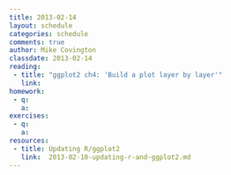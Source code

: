 ```yaml
---
title: 2013-02-14
layout: schedule
categories: schedule
comments: true
author: Mike Covington
classdate: 2013-02-14
reading:
 - title: "ggplot2 ch4: 'Build a plot layer by layer'"
   link:
homework:
 - q:
   a:
exercises:
 - q:
   a:
resources:
 - title: Updating R/ggplot2
   link:  2013-02-10-updating-r-and-ggplot2.md
---
```


